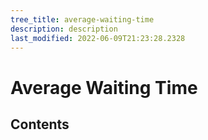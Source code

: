 ```yaml
---
tree_title: average-waiting-time
description: description
last_modified: 2022-06-09T21:23:28.2328
---
```


# Average Waiting Time

## Contents
